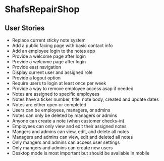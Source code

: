 # ShafsRepairShop

## User Stories

-  Replace current sticky note system 
-  Add a public facing page with basic contact info
-  Add an employee login to the notes app 
-  Provide a welcome page after login 
-  Provide a welcome page after login
-  Provide east navigation 
-  Display current user and assigned role 
-  Provide a logout option 
-  Require users to login at least once per week 
-  Provide a way to remove employee access asap if needed 
-  Notes are assigned to specific employees
-  Notes have a ticker number, title, note body, created and update dates
-  Notes are either open or completed 
-  Users can be employees, managers, or admins
-  Notes can only be deleted by managers or admins
-  Anyone can create a note (when customer checks-in)
-  Employees can only view and edit their assigned notes
-  Mangers and admins can view, edit, and delete all notes
-  Managers and admins can view, edit and deleted all notes
-  Only mangers and admins can access user settings
-  Only mangers and admins can create new users
-  Desktop mode is most important but should be available in mobile
